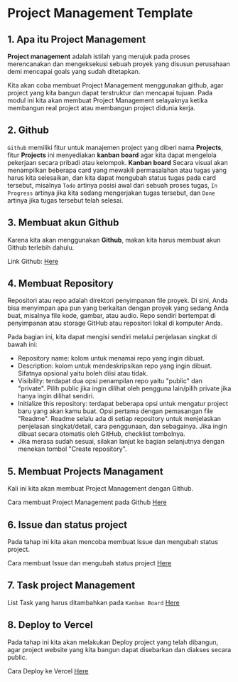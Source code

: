 # Project Management Template

## 1. Apa itu Project Management

**Project management** adalah istilah yang merujuk pada proses merencanakan dan mengeksekusi sebuah proyek yang disusun perusahaan demi mencapai goals yang sudah ditetapkan.

Kita akan coba membuat Project Management menggunakan github, agar project yang kita bangun dapat terstruktur dan mencapai tujuan. Pada modul ini kita akan membuat Project Management selayaknya ketika membangun real project atau membangun project didunia kerja.

## 2. Github

`Github` memiliki fitur untuk manajemen project yang diberi nama **Projects**, fitur **Projects** ini menyediakan **kanban board** agar kita dapat mengelola pekerjaan secara pribadi atau kelompok. **Kanban board** Secara visual akan menampilkan beberapa card yang mewakili permasalahan atau tugas yang harus kita selesaikan, dan kita dapat mengubah status tugas pada card tersebut, misalnya `Todo` artinya posisi awal dari sebuah proses tugas, `In Progress` artinya jika kita sedang mengerjakan tugas tersebut, dan `Done` artinya jika tugas tersebut telah selesai.

## 3. Membuat akun Github

Karena kita akan menggunakan **Github**, makan kita harus membuat akun Github terlebih dahulu.

Link Github: [Here](https://github.com/)

## 4. Membuat Repository

Repositori atau repo adalah direktori penyimpanan file proyek. Di sini, Anda bisa menyimpan apa pun yang berkaitan dengan proyek yang sedang Anda buat, misalnya file kode, gambar, atau audio. Repo sendiri bertempat di penyimpanan atau storage GitHub atau repositori lokal di komputer Anda.

Pada bagian ini, kita dapat mengisi sendiri melalui penjelasan singkat di bawah ini:

- Repository name: kolom untuk menamai repo yang ingin dibuat.
- Description: kolom untuk mendeskripsikan repo yang ingin dibuat. Sifatnya opsional yaitu boleh diisi atau tidak.
- Visibility: terdapat dua opsi penampilan repo yaitu "public" dan "private". Pilih public jika ingin dilihat oleh pengguna lain/pilih private jika hanya ingin dilihat sendiri.
- Initialize this repository: terdapat beberapa opsi untuk mengatur project baru yang akan kamu buat. Opsi pertama dengan pemasangan file "Readme". Readme selalu ada di setiap repository untuk menjelaskan penjelasan singkat/detail, cara penggunaan, dan sebagainya. Jika ingin dibuat secara otomatis oleh GitHub, checklist tombolnya.
- Jika merasa sudah sesuai, silakan lanjut ke bagian selanjutnya dengan menekan tombol "Create repository".

## 5. Membuat Projects Managament

Kali ini kita akan membuat Project Management dengan Github.

Cara membuat Project Management pada Github [Here](https://dumbways-ebook.netlify.app/project-management/membuat-project-managament)

## 6. Issue dan status project

Pada tahap ini kita akan mencoba membuat Issue dan mengubah status project.

Cara membuat Issue dan mengubah status project [Here](https://dumbways-ebook.netlify.app/project-management/issue-dan-status-project)

## 7. Task project Management

List Task yang harus ditambahkan pada `Kanban Board` [Here](https://dumbways-ebook.netlify.app/project-management/task-project-management)

## 8. Deploy to Vercel

Pada tahap ini kita akan melakukan Deploy project yang telah dibangun, agar project website yang kita bangun dapat disebarkan dan diakses secara public.

Cara Deploy ke Vercel [Here](https://dumbways-ebook.netlify.app/project-management/deploy-to-vercel)